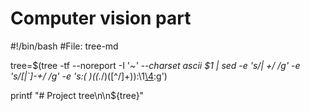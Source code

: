# Computer vision part
#!/bin/bash
#File: tree-md

tree=$(tree -tf --noreport -I '*~' --charset ascii $1 |
sed -e 's/| \+/  /g' -e 's/[|`]-\+/ */g' -e 's:\(* \)\(\(.*/\)\([^/]\+\)\):\1[\4](\2):g')

printf "# Project tree\n\n${tree}"

